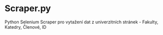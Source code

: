 # Scraper.py
Python Selenium Scraper pro vytažení dat z univerzitních stránek - Fakulty, Katedry, Členové, ID
